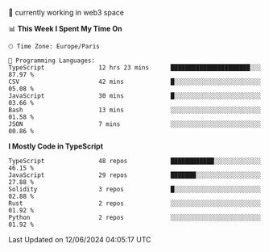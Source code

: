 🔭 currently working in web3 space

<!--START_SECTION:waka-->
📊 **This Week I Spent My Time On** 

```text
🕑︎ Time Zone: Europe/Paris

💬 Programming Languages: 
TypeScript               12 hrs 23 mins      ██████████████████████░░░   87.97 % 
CSV                      42 mins             █░░░░░░░░░░░░░░░░░░░░░░░░   05.08 % 
JavaScript               30 mins             █░░░░░░░░░░░░░░░░░░░░░░░░   03.66 % 
Bash                     13 mins             ░░░░░░░░░░░░░░░░░░░░░░░░░   01.58 % 
JSON                     7 mins              ░░░░░░░░░░░░░░░░░░░░░░░░░   00.86 % 
```

**I Mostly Code in TypeScript** 

```text
TypeScript               48 repos            ████████████░░░░░░░░░░░░░   46.15 % 
JavaScript               29 repos            ███████░░░░░░░░░░░░░░░░░░   27.88 % 
Solidity                 3 repos             █░░░░░░░░░░░░░░░░░░░░░░░░   02.88 % 
Rust                     2 repos             ░░░░░░░░░░░░░░░░░░░░░░░░░   01.92 % 
Python                   2 repos             ░░░░░░░░░░░░░░░░░░░░░░░░░   01.92 % 
```




 Last Updated on 12/06/2024 04:05:17 UTC
<!--END_SECTION:waka-->
